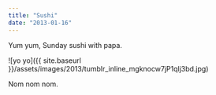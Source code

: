 ```yaml
---
title: "Sushi"
date: "2013-01-16"
---
```


Yum yum, Sunday sushi with papa.

![yo yo]({{ site.baseurl }}/assets/images/2013/tumblr_inline_mgknocw7jP1qlj3bd.jpg)

Nom nom nom.
